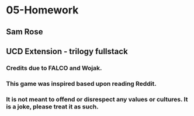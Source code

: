 # 05-Homework
## Sam Rose
## UCD Extension - trilogy fullstack

### Credits due to FALCO and Wojak.
### This game was inspired based upon reading Reddit. 
### It is not meant to offend or disrespect any values or cultures. It is a joke, please treat it as such.